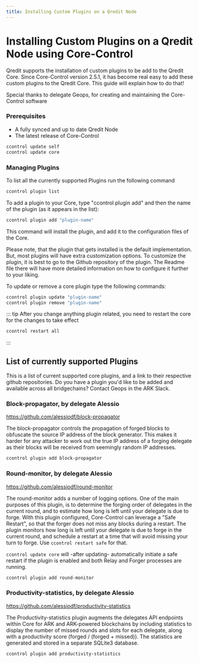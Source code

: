```yaml
---
title: Installing Custom Plugins on a Qredit Node
---
```

# Installing Custom Plugins on a Qredit Node using Core-Control

Qredit supports the installation of custom plugins to be add to the Qredit Core. Since Core-Control version 2.5.1, it has become real easy to add these custom plugins to the Qredit Core. This guide will explain how to do that!

Special thanks to delegate Geops, for creating and maintaining the Core-Control software

### Prerequisites
- A fully synced and up to date Qredit Node
- The latest release of Core-Control
```bash
ccontrol update self
ccontrol update core
```

### Managing Plugins
To list all the currently supported Plugins run the following command
```bash
ccontrol plugin list
```
To add a plugin to your Core, type "ccontrol plugin add" and then the name of the plugin (as it appears in the list):
```bash
ccontrol plugin add "plugin-name"
```
This command will install the plugin, and add it to the configuration files of the Core. 

Please note, that the plugin that gets installed is the default implementation. But, most plugins will have extra customization options. To customize the plugin, it is best to go to the Github repository of the plugin. The Readme file there will have more detailed information on how to configure it further to your liking.


To update or remove a core plugin type the following commands:
```bash 
ccontrol plugin update "plugin-name"
ccontrol plugin remove "plugin-name"
```

::: tip
After you change anything plugin related, you need to restart the core for the changes to take effect
```bash
ccontrol restart all
```
:::


## List of currently supported Plugins
This is a list of current supported core plugins, and a link to their respective github repositories. Do you have a plugin you'd like to be added and available across all bridgechains? Contact Geops in the ARK Slack.

### Block-propagator, by delegate Alessio
<https://github.com/alessiodf/block-propagator>

 The block-propagator controls the propagation of forged blocks to obfuscate the source IP address of the block generator. This makes it harder for any attacker to work out the true IP address of a forging delegate as their blocks will be received from seemingly random IP addresses.

```bash
ccontrol plugin add block-propagator
```

### Round-monitor, by delegate Alessio
<https://github.com/alessiodf/round-monitor>

 The round-monitor adds a number of logging options. One of the main purposes of this plugin, is to determine the forging order of delegates in the current round, and to estimate how long is left until your delegate is due to forge. With this plugin configured, Core-Control can leverage a "Safe Restart", so that the forger does not miss any blocks during a restart. The plugin monitors how long is left until your delegate is due to forge in the current round, and schedule a restart at a time that will avoid missing your turn to forge. Use ```ccontrol restart safe``` for that.

```ccontrol update core``` will -after updating- automatically initiate a safe restart if the plugin is enabled and both Relay and Forger processes are running.
```bash
ccontrol plugin add round-monitor
```

### Productivity-statistics, by delegate Alessio
<https://github.com/alessiodf/productivity-statistics>

The Productivity-statistics plugin augments the delegates API endpoints within Core for ARK and ARK-powered blockchains by including statistics to display the number of missed rounds and slots for each delegate, along with a productivity score (forged / (forged + missed)). The statistics are generated and stored in a separate SQLite3 database. 

```bash
ccontrol plugin add productivity-statistics
```
